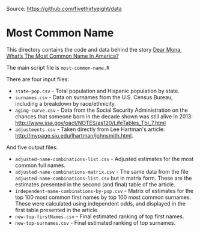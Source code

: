 Source: https://github.com/fivethirtyeight/data

# Most Common Name

This directory contains the code and data behind the story [Dear Mona, What’s The Most Common Name In America?](http://fivethirtyeight.com/features/whats-the-most-common-name-in-america/)

The main script file is `most-common-name.R`

There are four input files:

 * `state-pop.csv` - Total population and Hispanic population by state. 
 * `surnames.csv` - Data on surnames from the U.S. Census Bureau, including a breakdown by race/ethnicity. 
 * `aging-curve.csv` - Data from the Social Security Administration on the chances that someone born in the decade shown was still alive in 2013: http://www.ssa.gov/oact/NOTES/as120/LifeTables_Tbl_7.html
 * `adjustments.csv` - Taken directly from Lee Hartman's article: http://mypage.siu.edu/lhartman/johnsmith.html.

And five output files:

* `adjusted-name-combinations-list.csv` - Adjusted estimates for the most common full names. 
* `adjusted-name-combinations-matrix.csv` - The same data from the file `adjusted-name-combinations-list.csv` but in matrix form. These are the estimates presented in the second (and final) table of the article.
* `independent-name-combinations-by-pop.csv` - Matrix of estimates for the top 100 most common first names by top 100 most common surnames. These were calculated using independent odds, and displayed in the first table presented in the article.
* `new-top-firstNames.csv` - Final estimated ranking of top first names.
* `new-top-surnames.csv` - Final estimated ranking of top surnames.

